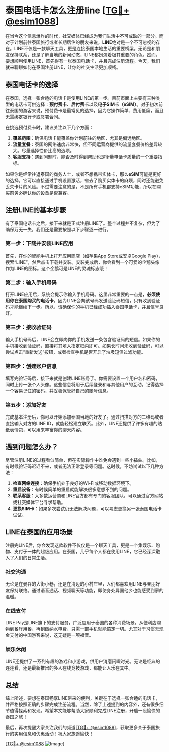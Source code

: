 # 泰国电话卡怎么注册line [[TG💪+ @esim1088](https://t.me/s/esim1088)]

在当今这个信息爆炸的时代，社交媒体已经成为我们生活中不可或缺的一部分。而对于计划前往泰国旅行或者长期居住的朋友来说，**LINE**绝对是一个不可忽视的存在。LINE不仅是一款聊天工具，更是连接泰国本地生活的重要桥梁。无论是和朋友保持联系，还是了解当地的新闻动态，LINE都扮演着极其重要的角色。然而，要想顺利使用LINE，首先得有一张泰国电话卡，并且完成注册流程。今天，我们就来聊聊如何在泰国注册LINE，让你的社交生活更加顺畅。

## 泰国电话卡的选择

在泰国，选择一张合适的电话卡是使用LINE的第一步。目前市面上主要有三种类型的电话卡可供选择：**预付费卡**、**后付费卡**以及**电子SIM卡（eSIM）**。对于初次前往泰国的游客来说，预付费卡是最常见的选择，因为它操作简单、费用低廉，而且无需绑定银行卡或签署合同。

在挑选预付费卡时，建议关注以下几个方面：

1. **覆盖范围**：确保电话卡能覆盖你计划前往的地区，尤其是偏远地区。
2. **流量套餐**：泰国的网络速度非常快，但不同运营商提供的流量套餐价格差异较大。尽量选择性价比高的选项。
3. **客服支持**：遇到问题时，能否及时得到帮助也是衡量电话卡质量的一个重要指标。

如果你是经常往返泰国的商务人士，或者不想携带实体卡，那么**eSIM**可能是更好的选择。它可以直接通过手机设置激活，省去了购买实体卡的麻烦，同时还能避免丢失卡片的风险。不过需要注意的是，不是所有手机都支持eSIM功能，所以在购买前务必确认你的设备是否兼容。

## 注册LINE的基本步骤

有了泰国电话卡之后，接下来就是正式注册LINE了。整个过程并不复杂，但为了确保万无一失，我们还是需要按照以下步骤逐一进行。

### 第一步：下载并安装LINE应用

首先，在你的智能手机上打开应用商店（如苹果App Store或安卓Google Play），搜索“LINE”，然后点击下载并安装。安装完成后，你会看到一个可爱的企鹅头像作为LINE的图标。这个企鹅可是LINE的灵魂标志哦！

### 第二步：输入手机号码

打开LINE应用后，系统会提示你输入手机号码。这里非常重要的一点是，**必须使用你在泰国购买的电话卡**。因为LINE会向该号码发送验证码短信，只有收到验证码才能继续下一步。所以，请确保你的手机已经成功插入泰国电话卡，并且信号良好。

### 第三步：接收验证码

输入手机号码后，LINE会立即向你的手机发送一条包含验证码的短信。如果你的手机接收到验证码，直接将其填入指定框内即可。如果长时间未收到验证码，可以尝试点击“重新发送”按钮，或者检查手机是否开启了垃圾短信过滤功能。

### 第四步：创建账户信息

填写完验证码后，接下来就是创建LINE账号了。你需要设置一个用户名和密码，同时上传一张个人头像。这些信息将用于后续登录和与其他用户的互动。记得选择一个容易记住的密码，并妥善保管好自己的账号信息。

### 第五步：添加好友

完成基本注册后，你可以开始添加泰国当地的好友了。通过扫描对方的二维码或者直接输入对方的LINE ID，就能轻松建立联系。此外，LINE还提供了许多有趣的贴纸表情包，可以用来丰富你的聊天内容。

## 遇到问题怎么办？

尽管注册LINE的过程看似简单，但在实际操作中难免会遇到一些小插曲。比如，有时候验证码迟迟不来，或者无法正常登录等问题。这时候，不妨试试以下几种方法：

1. **检查网络连接**：确保手机处于良好的Wi-Fi或移动数据环境下。
2. **重启设备**：有时候简单的重启就能解决很多意想不到的问题。
3. **联系客服**：大多数运营商和LINE官方都有专门的客服团队，可以通过官方网站或社交媒体平台寻求帮助。
4. **更换SIM卡**：如果多次尝试仍无法解决问题，可以考虑更换另一张泰国电话卡试试。

## LINE在泰国的应用场景

注册完LINE后，你会发现这款软件不仅仅是一个聊天工具，更是一个集娱乐、购物、支付于一体的超级应用。在泰国，几乎每个人都在使用LINE，它已经深深融入了人们的日常生活。

### 社交沟通

无论是在曼谷的大街小巷，还是在清迈的小村庄里，人们都喜欢用LINE与亲朋好友保持联络。通过语音通话、视频聊天等功能，即使身处异国他乡也能感受到家的温暖。

### 在线支付

LINE Pay是LINE旗下的支付服务，广泛应用于泰国的各种消费场景。从便利店购物到餐厅用餐，再到缴纳水电费，只需一部手机就能搞定一切。尤其对于习惯无现金支付的中国游客来说，这无疑是一项福音。

### 娱乐休闲

LINE还提供了一系列有趣的游戏和小游戏，供用户消磨闲暇时光。无论是经典的连连看，还是最新推出的多人在线竞技游戏，都能让人乐在其中。

## 总结

综上所述，要想在泰国畅享LINE带来的便利，关键在于选择一张合适的电话卡，并严格按照正确的步骤完成注册流程。当然，除了上述提到的内容外，还有很多细节值得探索和发现。希望本文能够帮助大家顺利完成LINE注册，开启一段愉快的泰国之旅！

最后，再次提醒大家关注我们的频道[[TG💪+ @esim1088](https://t.me/s/esim1088)]，获取更多关于泰国旅行的实用信息和优惠活动！祝大家旅途愉快！

[[TG💪+ @esim1088](https://t.me/s/esim1088) ![Image](https://i.postimg.cc/4NQfJmqS/Snipaste-2025-05-13-00-14-12.png)]